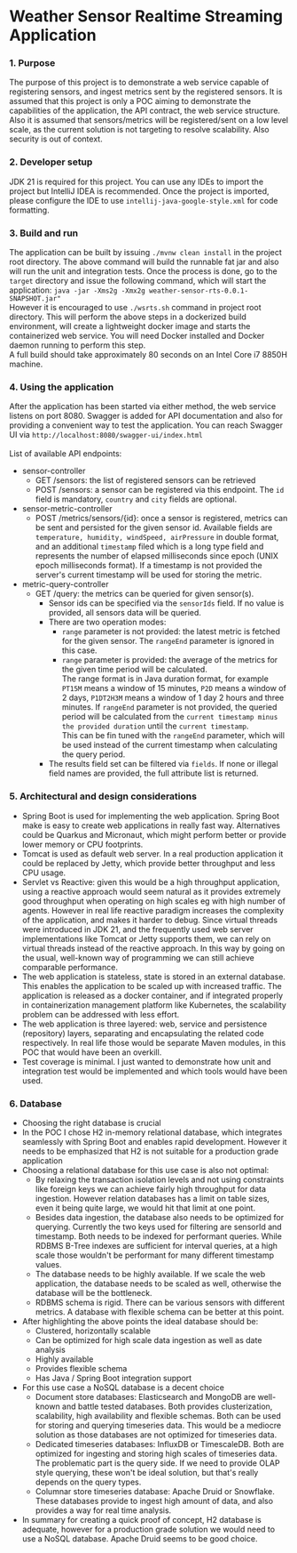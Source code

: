 # Weather Sensor Realtime Streaming Application

### 1. Purpose
The purpose of this project is to demonstrate a web service capable of registering sensors, and ingest metrics sent by the registered sensors. It is assumed that this project is only  a POC aiming to demonstrate the capabilities of the application, the API contract, the web service structure. Also it is assumed that sensors/metrics will be registered/sent on a low level scale, as the current solution is not targeting to resolve scalability. Also security is out of context.  

### 2. Developer setup
JDK 21 is required for this project. You can use any IDEs to import the project but IntelliJ IDEA is recommended.
Once the project is imported, please configure the IDE to use `intellij-java-google-style.xml` for code formatting.

### 3. Build and run
The application can be built by issuing `./mvnw clean install` in the project root directory.
The above command will build the runnable fat jar and also will run the unit and integration tests.
Once the process is done, go to the `target` directory and issue the following command, which will start the application: `java -jar -Xms2g -Xmx2g weather-sensor-rts-0.0.1-SNAPSHOT.jar"`
<br>However it is encouraged to use `./wsrts.sh` command in project root directory. This will perform the above steps in a dockerized build environment, will create a lightweight docker image and starts the containerized web service. You will need Docker installed and Docker daemon running to perform this step.
<br>A full build should take approximately 80 seconds on an Intel Core i7 8850H machine.

### 4. Using the application
After the application has been started via either method, the web service listens on port 8080.
Swagger is added for API documentation and also for providing a convenient way to test the application.
You can reach Swagger UI via `http://localhost:8080/swagger-ui/index.html`
<br><br>List of available API endpoints:
* sensor-controller
    * GET /sensors: the list of registered sensors can be retrieved
    * POST /sensors: a sensor can be registered via this endpoint. The `id` field is mandatory, `country` and `city` fields are optional.
* sensor-metric-controller
  * POST /metrics/sensors/{id}: once a sensor is registered, metrics can be sent and persisted for the given sensor id. Available fields are `temperature, humidity, windSpeed, airPressure` in double format, and an additional `timestamp` filed which is a long type field and represents the number of elapsed milliseconds since epoch (UNIX epoch milliseconds format). If a timestamp is not provided the server's current timestamp will be used for storing the metric.
* metric-query-controller
  * GET /query: the metrics can be queried for given sensor(s).
    * Sensor ids can be specified via the `sensorIds` field. If no value is provided, all sensors data will be queried. 
    * There are two operation modes:
      * `range` parameter is not provided: the latest metric is fetched for the given sensor. The `rangeEnd` parameter is ignored in this case.
      * `range` parameter is provided: the average of the metrics for the given time period will be calculated. <br>The range format is in Java duration format, for example `PT15M` means a window of 15 minutes, `P2D` means a window of 2 days, `P1DT2H3M` means a window of 1 day 2 hours and three minutes. If `rangeEnd` parameter is not provided, the queried period will be calculated from the `current timestamp minus the provided duration` until the `current timestamp`. <br> This can be fin tuned with the `rangeEnd` parameter, which will be used instead of the current timestamp when calculating the query period.
    * The results field set can be filtered via `fields`. If none or illegal field names are provided, the full attribute list is returned.

### 5. Architectural and design considerations
* Spring Boot is used for implementing the web application. Spring Boot make is easy to create web applications in really fast way. Alternatives could be Quarkus and Micronaut, which might perform better or provide lower memory or CPU footprints.
* Tomcat is used as default web server. In a real production application it could be replaced by Jetty, which provide better throughput and less CPU usage.
* Servlet vs Reactive: given this would be a high throughput application, using a reactive approach would seem natural as it provides extremely good throughput when operating on high scales eg with high number of agents. However in real life reactive paradigm increases the complexity of the application, and makes it harder to debug. Since virtual threads were introduced in JDK 21, and the frequently used web server implementations like Tomcat or Jetty supports them, we can rely on virtual threads instead of the reactive approach. In this way by going on the usual, well-known way of programming we can still achieve comparable performance.
* The web application is stateless, state is stored in an external database. This enables the application to be scaled up with increased traffic. The application is released as a docker container, and if integrated properly in containerization management platform like Kubernetes, the scalability problem can be addressed with less effort.
* The web application is three layered: web, service and persistence (repository) layers, separating and encapsulating the related code respectively. In real life those would be separate Maven modules, in this POC that would have been an overkill.
* Test coverage is minimal. I just wanted to demonstrate how unit and integration test would be implemented and which tools would have been used.

### 6. Database
* Choosing the right database is crucial
* In the POC I chose H2 in-memory relational database, which integrates seamlessly with Spring Boot and enables rapid development. However it needs to be emphasized that H2 is not suitable for a production grade application
* Choosing a relational database for this use case is also not optimal:
  * By relaxing the transaction isolation levels and not using constraints like foreign keys we can achieve fairly high throughput for data ingestion. However relation databases has a limit on table sizes, even it being quite large, we would hit that limit at one point.
  * Besides data ingestion, the database also needs to be optimized for querying. Currently the two keys used for filtering are sensorId and timestamp. Both needs to be indexed for performant queries. While RDBMS B-Tree indexes are sufficient for interval queries, at a high scale those wouldn't be performant for many different timestamp values.
  * The database needs to be highly available. If we scale the web application, the database needs to be scaled as well, otherwise the database will be the bottleneck.
  * RDBMS schema is rigid. There can be various sensors with different metrics. A database with flexible schema can be better at this point.
* After highlighting the above points the ideal database should be:
  * Clustered, horizontally scalable
  * Can be optimized for high scale data ingestion as well as date analysis
  * Highly available
  * Provides flexible schema
  * Has Java / Spring Boot integration support
* For this use case a NoSQL database is a decent choice
  * Document store databases: Elasticsearch and MongoDB are well-known and battle tested databases. Both provides clusterization, scalability, high availability and flexible schemas. Both can be used for storing and querying timeseries data. This would be a mediocre solution as those databases are not optimized for timeseries data.
  * Dedicated timeseries databases: InfluxDB or TimescaleDB. Both are optimized for ingesting and storing high scales of timeseries data. The problematic part is the query side. If we need to provide OLAP style querying, these won't be ideal solution, but that's really depends on the query types.
  * Columnar store timeseries database: Apache Druid or Snowflake. These databases provide to ingest high amount of data, and also provides a way for real time analysis.
* In summary for creating a quick proof of concept, H2 database is adequate, however for a production grade solution we would need to use a NoSQL database. Apache Druid seems to be good choice.

